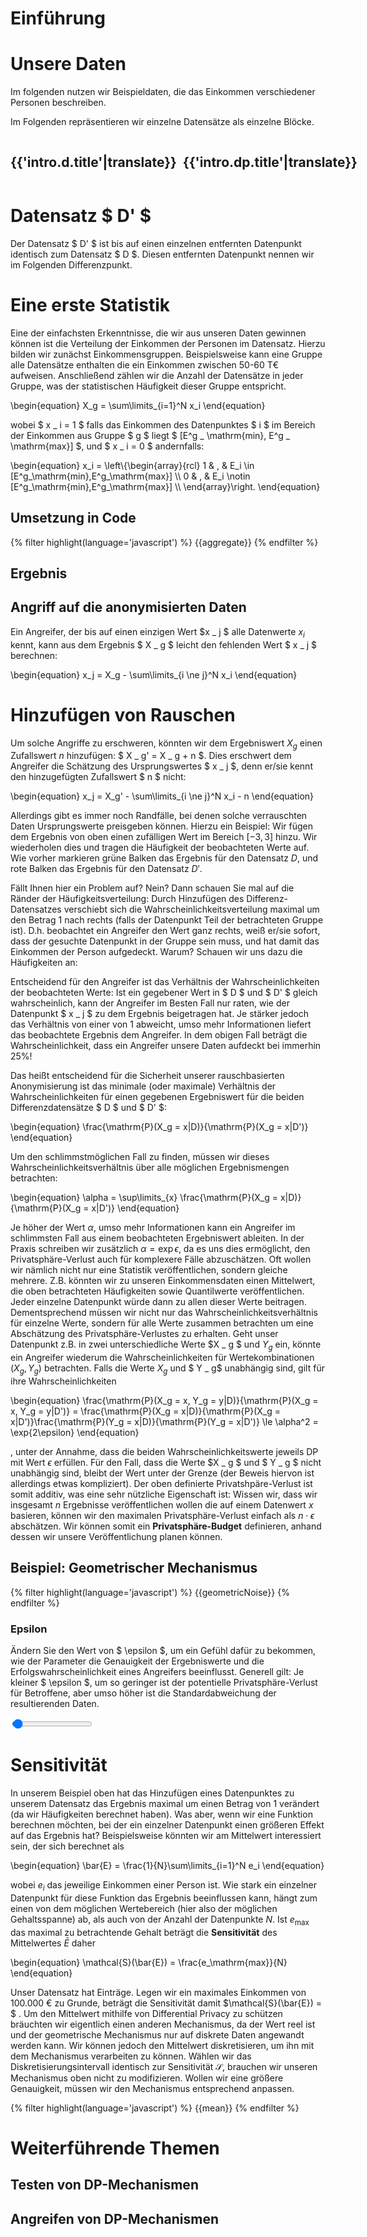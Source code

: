 # Einführung

<!--translate:ignore-->
<script>
  translations = {{site.translations.intro|tojson}};
  language = '{{lang}}'
</script>
<!--translate:ignore-->

# Unsere Daten

Im folgenden nutzen wir Beispieldaten, die das Einkommen verschiedener Personen beschreiben.

<div id="table" data-render="DataTable([...this.data.slice(0,10),{name: '...', income: '...'}])">
</div>

Im Folgenden repräsentieren wir einzelne Datensätze als einzelne Blöcke.

<div style="display: flex; flex-direction: row;">

<div style="margin-right: 10px;">

  <h2>{{'intro.d.title'|translate}}</h2>

  <div style="margin-left: 10px;" id="cubes-d" data-render="DataCubes({data, color: 'red'})">
  </div>
</div>

<div>

  <h2>{{'intro.dp.title'|translate}}</h2>

  <div id="cubes-dp" data-render="DataCubes({data: dataD, color: 'green'})">
  </div>
</div>

</div>



# Datensatz $ D' $

Der Datensatz $ D' $ ist bis auf einen einzelnen entfernten Datenpunkt <span data-render="Cube({color: 'red', size: 'xs'})"></span> identisch zum Datensatz $ D $. Diesen entfernten Datenpunkt nennen wir im Folgenden Differenzpunkt.


<!--translate:ignore-->

<script type="module">
  import { renderAll } from '{{"js/render.js"|file}}';
  import { random } from '{{"js/stats.js"|file}}';
  import { DataTable, SuccessRate, Literal, DataCubes, Cube } from '{{"js/sites/intro.js"|file}}';
const firstNames = ['James', 'Robert', 'John', 'Michael', 'Joseph', 'Mary', 'Patricia', 'Jennifer', 'Linda', 'Elizabeth', 'Andreas', 'Christian', 'Thomas', 'Lukas', 'Tristan', 'Isolde', 'Wolfgang', 'Herbert', 'Brunhile']
const lastNames = ['Meier', 'Müller', 'Schmidt', 'Kachelmann','Weintraut', 'Schwarz', 'Manning', 'Johnson', 'Biden', 'Maurer', 'Kemmerling', 'Gott', 'Liefers', 'Duchrow', 'Lohse']
const zipCodes = ['66606', '72070', '80331', '10625', '54315', '12421', '92151']
const randomName = () => `${firstNames[random(firstNames.length)]} ${lastNames[random(lastNames.length)]}`
const randomZipCode = () => zipCodes[random(zipCodes.length)]
const randomAge = () => 24+random(40)
const randomIncome = (age) => 31000+age*500+random(1000)*10-random(1000)*10

  const data = []

  for(let i=0;i<200;i++){
    const age = randomAge()
    data.push({
      income: randomIncome(age),
      name: randomName(),
      age: age,
      zipCode: randomZipCode(),
    })
  }

  const differencePoint = data[random(data.length)]
  const minIncome = Math.floor(differencePoint.income/10000)*10000

  const dataD = data.filter(row => row !== differencePoint)

  window.dp = {
    differencePoint: differencePoint,
    incomeGroup: {
      min: minIncome,
      max: minIncome+10000,
    },
    data: data,
    dataD: dataD,
  }

  renderAll({DataTable, SuccessRate, DataCubes, Literal, n: data.length, Cube, data, dataD})

</script>

<!--translate:ignore-->

# Eine erste Statistik

Eine der einfachsten Erkenntnisse, die wir aus unseren Daten gewinnen können ist die Verteilung der Einkommen der Personen im Datensatz. Hierzu bilden wir zunächst Einkommensgruppen. Beispielsweise kann eine Gruppe alle Datensätze enthalten die ein Einkommen zwischen 50-60 T€ aufweisen. Anschließend zählen wir die Anzahl der Datensätze in jeder Gruppe, was der statistischen Häufigkeit dieser Gruppe entspricht.

<!--translate:ignore-->
<div>
  \begin{equation}
  X_g = \sum\limits_{i=1}^N x_i
  \end{equation}
</div>
<!--translate:ignore-->

wobei $ x _ i = 1 $ falls das Einkommen des Datenpunktes $ i $ im Bereich der Einkommen aus Gruppe $ g $ liegt $ [E^g _ \mathrm{min}, E^g _ \mathrm{max}] $, und $ x _ i = 0 $ andernfalls:

<!--translate:ignore-->
<div>
  \begin{equation}
  x_i = \left\{\begin{array}{rcl}
  1 & , & E_i \in [E^g_\mathrm{min},E^g_\mathrm{max}] \\
  0 & , & E_i \notin [E^g_\mathrm{min},E^g_\mathrm{max}] \\
  \end{array}\right.
  \end{equation}
</div>
<!--translate:ignore-->

## Umsetzung in Code

<!--translate:ignore-->
<script type="module">

  {% set aggregate -%}
    const { dp } = window;
    const { data, dataD, incomeGroup } = dp;
    // {{'intro.exact.calculate-frequencies'|translate}}
    const frequency = (d) => 
      d.filter(row => row.income >= incomeGroup.min
                   && row.income < incomeGroup.max).length
    // {{'intro.exact.store-value'|translate}}
    dp.exact = {
      count: frequency(data),
      countD: frequency(dataD),
    }
  {% endset -%}

  {{aggregate}}
</script>
<!--translate:ignore-->

<!--translate:ignore-->
<div class="highlight">
{% filter highlight(language='javascript') %}
{{aggregate}}
{% endfilter %}
</div>
<!--translate:ignore-->

## Ergebnis

<!--translate:ignore-->
<div class="chart box" id="result-exact">
</div>
<script type="module">
  import { barChart } from '{{"js/plotting.js"|file}}';
  const { dp } = window;
  const left = Math.max(0, dp.exact.count - 20)
  const right = Math.max(0, dp.exact.count + 20)
  const values = []
  const ticks = []
  for(let i=left;i<=right;i++){
    values.push(0)
    ticks.push(i)
  }
  barChart("result-exact", [values], {xTicks: ticks,blocks: [{x: dp.exact.count, class: 'is-green'}, {x: dp.exact.countD, class: 'is-red'}], height: 20});
</script>
<!--translate:ignore-->

## Angriff auf die anonymisierten Daten

Ein Angreifer, der bis auf einen einzigen Wert $x _ j $ alle Datenwerte $x _ i$ kennt, kann aus dem Ergebnis $ X _ g $ leicht den fehlenden Wert $ x _ j $ berechnen:

<!--translate:ignore-->
<div>
  \begin{equation}
  x_j = X_g - \sum\limits_{i \ne j}^N x_i
  \end{equation}
</div>
<!--translate:ignore-->

<div data-render="SuccessRate({trials: 100, successes: 100})">
</div>

# Hinzufügen von Rauschen

Um solche Angriffe zu erschweren, könnten wir dem Ergebniswert $X_g$ einen Zufallswert $n$ hinzufügen: $ X _ g' = X _ g + n $. Dies erschwert dem Angreifer die Schätzung des Ursprungswertes $ x _ j $, denn er/sie kennt den hinzugefügten Zufallswert $ n $ nicht:

<!--translate:ignore-->
<div>
  \begin{equation}
  x_j = X_g' - \sum\limits_{i \ne j}^N x_i - n
  \end{equation}
</div>
<!--translate:ignore-->

Allerdings gibt es immer noch Randfälle, bei denen solche verrauschten Daten Ursprungswerte preisgeben können. Hierzu ein Beispiel: Wir fügen dem Ergebnis von oben einen zufälligen Wert im Bereich $[-3, 3]$ hinzu. Wir wiederholen dies und tragen die Häufigkeit der beobachteten Werte auf. Wie vorher markieren grüne Balken das Ergebnis für den Datensatz $D$, und rote Balken das Ergebnis für den Datensatz $D'$.

<!--translate:ignore-->
<div class="chart box" id="result-with-noise">
</div>
<script type="module">
  import { FrequencyTable } from '{{"js/sites/intro.js"|file}}';
  import { render } from '{{"js/render.js"|file}}';
  import { barChart } from '{{"js/plotting.js"|file}}';
  import { random } from '{{"js/stats.js"|file}}';
  const { dp } = window;
  const left = Math.max(0, dp.exact.count - 20)
  const right = Math.max(0, dp.exact.count + 20)
  const values = []
  const valuesD = []
  const ticks = []
  for(let i=left;i<=right;i++){
    values.push(0)
    valuesD.push(0)
    ticks.push(i)
  }
  const N = 3
  setInterval(() => {
    let nv, nvD

    const r = () => {
      return random(7)-3
    }

    for(let i=0;i<10;i++){
      nv = r()+dp.exact.count
      values[nv-left] += 1
      nvD = r()+dp.exact.countD
      valuesD[nvD-left] += 1      
    }
    barChart("result-with-noise", [values, valuesD], {classNames: ['is-green', 'is-red'], xTicks: ticks,blocks: [{x: nv, class: 'is-green'}, {x: nvD, class: 'is-red'}], height: 200});
    render(document.getElementById('frequency-table'), FrequencyTable, {values: ticks, frequencies: values, frequenciesD: valuesD})
  }, 500);
</script>
<!--translate:ignore-->

Fällt Ihnen hier ein Problem auf? Nein? Dann schauen Sie mal auf die Ränder der Häufigkeitsverteilung: Durch Hinzufügen des Differenz-Datensatzes verschiebt sich die Wahrscheinlichkeitsverteilung maximal um den Betrag 1 nach rechts (falls der Datenpunkt Teil der betrachteten Gruppe ist). D.h. beobachtet ein Angreifer den Wert ganz rechts, weiß er/sie sofort, dass der gesuchte Datenpunkt in der Gruppe sein muss, und hat damit das Einkommen der Person aufgedeckt. Warum? Schauen wir uns dazu die Häufigkeiten an:

<div id="frequency-table">
</div>

Entscheidend für den Angreifer ist das Verhältnis der Wahrscheinlichkeiten der beobachteten Werte: Ist ein gegebener Wert in $ D $ und $ D' $ gleich wahrscheinlich, kann der Angreifer im Besten Fall nur raten, wie der Datenpunkt $ x _ j $ zu dem Ergebnis beigetragen hat. Je stärker jedoch das Verhältnis von einer von 1 abweicht, umso mehr Informationen liefert das beobachtete Ergebnis dem Angreifer. In dem obigen Fall beträgt die Wahrscheinlichkeit, dass ein Angreifer unsere Daten aufdeckt bei immerhin 25%!

Das heißt entscheidend für die Sicherheit unserer rauschbasierten Anonymisierung ist das minimale (oder maximale) Verhältnis der Wahrscheinlichkeiten für einen gegebenen Ergebniswert für die beiden Differenzdatensätze $ D $ und $ D' $:

<!--translate:ignore-->
<div>
\begin{equation}
\frac{\mathrm{P}(X_g = x|D)}{\mathrm{P}(X_g = x|D')}
\end{equation}
</div>
<!--translate:ignore-->

Um den schlimmstmöglichen Fall zu finden, müssen wir dieses Wahrscheinlichkeitsverhältnis über alle möglichen Ergebnismengen betrachten:

<!--translate:ignore-->
<div>
\begin{equation}
\alpha = \sup\limits_{x} \frac{\mathrm{P}(X_g = x|D)}{\mathrm{P}(X_g = x|D')}
\end{equation}
</div>
<!--translate:ignore-->

Je höher der Wert $\alpha$, umso mehr Informationen kann ein Angreifer im schlimmsten Fall aus einem beobachteten Ergebniswert ableiten. In der Praxis schreiben wir zusätzlich $\alpha = \exp{\epsilon}$, da es uns dies ermöglicht, den Privatsphäre-Verlust auch für komplexere Fälle abzuschätzen. Oft wollen wir nämlich nicht nur eine Statistik veröffentlichen, sondern gleiche mehrere. Z.B. könnten wir zu unseren Einkommensdaten einen Mittelwert, die oben betrachteten Häufigkeiten sowie Quantilwerte veröffentlichen. Jeder einzelne Datenpunkt würde dann zu allen dieser Werte beitragen. Dementsprechend müssen wir nicht nur das Wahrscheinlichkeitsverhältnis für einzelne Werte, sondern für alle Werte zusammen betrachten um eine Abschätzung des Privatsphäre-Verlustes zu erhalten. Geht unser Datenpunkt z.B. in zwei unterschiedliche Werte $X _ g $ und $Y _ g$ ein, könnte ein Angreifer wiederum die Wahrscheinlichkeiten für Wertekombinationen $(X _ g, Y _ g)$ betrachten. Falls die Werte $X _ g$ und $ Y _ g$ unabhängig sind, gilt für ihre Wahrscheinlichkeiten

<!--translate:ignore-->
<div>
\begin{equation}
\frac{\mathrm{P}(X_g = x, Y_g = y|D)}{\mathrm{P}(X_g = x, Y_g = y|D')} = \frac{\mathrm{P}(X_g = x|D)}{\mathrm{P}(X_g = x|D')}\frac{\mathrm{P}(Y_g = x|D)}{\mathrm{P}(Y_g = x|D')} \le \alpha^2 = \exp{2\epsilon}
\end{equation}
</div>
<!--translate:ignore-->

, unter der Annahme, dass die beiden Wahrscheinlichkeitswerte jeweils DP mit Wert $\epsilon$ erfüllen. Für den Fall, dass die Werte $X _ g $ und $ Y _ g $ nicht unabhängig sind, bleibt der Wert unter der Grenze (der Beweis hiervon ist allerdings etwas kompliziert). Der oben definierte Privatshpäre-Verlust ist somit additiv, was eine sehr nützliche Eigenschaft ist: Wissen wir, dass wir insgesamt $n$ Ergebnisse veröffentlichen wollen die auf einem Datenwert $x$ basieren, können wir den maximalen Privatsphäre-Verlust einfach als $n\cdot\epsilon$ abschätzen. Wir können somit ein **Privatsphäre-Budget** definieren, anhand dessen wir unsere Veröffentlichung planen können.

## Beispiel: Geometrischer Mechanismus

<!--translate:ignore-->
<script type="module">

  {% set geometricNoise -%}

const geometricNoise = (epsilon, symmetric) => {
  let p = Math.exp(-epsilon)
  let pv = Math.random()
  if (pv > p) {
    if (symmetric) {
      if (Math.random() > 0.5)
        return 0
    } else {
      return 0
    }
  }
  if (p < 1e-6) {
    return 0
  }
  pv = Math.random()
  let pe = 1.0 - p + p*pv
  let k = Math.floor(Math.log(1-pe)/Math.log(p))
  if (symmetric && Math.random() < 0.5) {
    return -k
  }
  return k
}
  {% endset -%}

  {{geometricNoise}}

  const frequencies = {}
  for(let i=0;i<10000;i++){
    let v = geometricNoise(0.5, true);
    if (frequencies[v] === undefined)
      frequencies[v] = 0;
    frequencies[v]++;
  }

  const { dp } = window;

  dp.geometricNoise = geometricNoise;

  const sf = Object.entries(frequencies).sort((a, b) => a[0]-b[0]);

  import { barChart } from '{{"js/plotting.js"|file}}';

  barChart("geometric-noise-example",
      [sf.map(s => s[1])],
      {xTicks: sf.map(s => s[0])});

</script>
<!--translate:ignore-->

<!--translate:ignore-->
<div class="highlight">
{% filter highlight(language='javascript') %}
{{geometricNoise}}
{% endfilter %}
</div>
<!--translate:ignore-->

<div class="chart box" id="geometric-noise-example">
</div>


<!--translate:ignore-->
<script type="module">
  import { FrequencyTable, SuccessRate, Epsilon } from '{{"js/sites/intro.js"|file}}';
  import { render } from '{{"js/render.js"|file}}';
  import { barChart } from '{{"js/plotting.js"|file}}';
  import { random } from '{{"js/stats.js"|file}}';
  const { dp } = window;
  const { geometricNoise } = dp;
  const left = Math.max(0, dp.exact.count - 20)
  const right = Math.max(0, dp.exact.count + 20)
  let values = []
  let valuesD = []
  let ticks = []
  let successes = 0
  let epsilon = 0.2
  let trials = 0

  const reset = () => {

    values = []
    valuesD = []
    ticks = []
    successes = 0
    trials = 0

    for(let i=left;i<=right;i++){
      values.push(0)
      valuesD.push(0)
      ticks.push(i)
    }

    window.tests = {
      epsilon: epsilon,
      values: values,
      valuesD: valuesD,
      ticks: ticks,
    }

  }

  window.epsilonChanged = (e) => {
    epsilon = e.target.value
    reset()
  }

  reset()

  const N = 3
  setInterval(() => {
    let nv, nvD, i, iD
    let n = 0
    while(true){
      nv = geometricNoise(epsilon, true)
      nvD = geometricNoise(epsilon, true)
      i = nv-left+dp.exact.count
      iD = nvD-left+dp.exact.countD 
      if (i < 0 || i >= values.length || iD < 0 || iD >= valuesD.length)
        continue // we do not count unplottable values
      values[i] += 1
      valuesD[iD] += 1
      trials++
      if (nv+dp.exact.count >= nvD + dp.exact.countD){
        // an attacker would estimate "yes" if the x > x', no otherwise
        successes++
      }
      if (n++ > 10)
        break
    }

    barChart("result-with-geometric-noise", [values, valuesD], {classNames: ['is-green', 'is-red'], xTicks: ticks,blocks: [{x: nv+dp.exact.count, class: 'is-green'}, {x: nvD+dp.exact.countD, class: 'is-red'}], height: 200});
    render(document.getElementById('frequency-table-geometric'), FrequencyTable, {values: ticks, frequencies: values, frequenciesD: valuesD, epsilon: epsilon})
    render(document.getElementById('success-rate'), SuccessRate, {trials: trials, successes: successes})
    render(document.getElementById('epsilon'), Epsilon, {epsilon: epsilon})
  }, 1000);
</script>
<!--translate:ignore-->

### Epsilon

Ändern Sie den Wert von $ \epsilon $, um ein Gefühl dafür zu bekommen, wie der Parameter die Genauigkeit der Ergebniswerte und die Erfolgswahrscheinlichkeit eines Angreifers beeinflusst. Generell gilt: Je kleiner $ \epsilon $, um so geringer ist der potentielle Privatsphäre-Verlust für Betroffene, aber umso höher ist die Standardabweichung der resultierenden Daten.

<!--translate:ignore-->
<input type="range" min="0.05" max="10.0" step="0.1" value="0.2" onChange="epsilonChanged(event)" /> <span id="epsilon" />
<div class="chart box" id="result-with-geometric-noise">
</div>

<div id="frequency-table-geometric">
</div>

<div id="success-rate">
</div>
<!--translate:ignore-->


# Sensitivität

In unserem Beispiel oben hat das Hinzufügen eines Datenpunktes zu unserem Datensatz das Ergebnis maximal um einen Betrag von 1 verändert (da wir Häufigkeiten berechnet haben). Was aber, wenn wir eine Funktion berechnen möchten, bei der ein einzelner Datenpunkt einen größeren Effekt auf das Ergebnis hat? Beispielsweise könnten wir am Mittelwert interessiert sein, der sich berechnet als

<!--translate:ignore-->
<div>
  \begin{equation}
  \bar{E} = \frac{1}{N}\sum\limits_{i=1}^N e_i
  \end{equation}
</div>
<!--translate:ignore-->

wobei $e _ i$ das jeweilige Einkommen einer Person ist. Wie stark ein einzelner Datenpunkt für diese Funktion das Ergebnis beeinflussen kann, hängt zum einen von dem möglichen Wertebereich (hier also der möglichen Gehaltsspanne) ab, als auch von der Anzahl der Datenpunkte $N$. Ist $e _ \mathrm{max}$ das maximal zu betrachtende Gehalt beträgt die **Sensitivität** des Mittelwertes $\bar{E}$ daher

<!--translate:ignore-->
\begin{equation}
\mathcal{S}(\bar{E}) = \frac{e_\mathrm{max}}{N}
\end{equation}
<!--translate:ignore-->

Unser Datensatz hat <span data-render="Literal(n)"></span> Einträge. Legen wir ein maximales Einkommen von 100.000 € zu Grunde, beträgt die Sensitivität damit $\mathcal{S}(\bar{E}) = $ <span data-render="Literal(Math.floor(100000/n))"></span>. Um den Mittelwert mithilfe von Differential Privacy zu schützen bräuchten wir eigentlich einen anderen Mechanismus, da der Wert reel ist und der geometrische Mechanismus nur auf diskrete Daten angewandt werden kann. Wir können jedoch den Mittelwert diskretisieren, um ihn mit dem Mechanismus verarbeiten zu können. Wählen wir das Diskretisierungsintervall identisch zur Sensitivität $\mathcal{S}$, brauchen wir unseren Mechanismus oben nicht zu modifizieren. Wollen wir eine größere Genauigkeit, müssen wir den Mechanismus entsprechend anpassen.

<!--translate:ignore-->
<script type="module">

  {% set mean -%}
// {{'intro.exact.calculate-mean'|translate}}
const mean = (d, min, max) => {
  if (d.length === 0)
    throw 'empty list received'
  let m = 0
  d.forEach(row => {
    if (row.income < min || row.income > max)
      throw 'out of bounds value detected'
    m += row.income
  })
  return m/d.length
}
  {% endset -%}

    const { dp } = window;
    const { data, dataD, incomeGroup } = dp;

    {{mean}}

    dp.exact = {
      ...dp.exact,
      mean: mean(data),
      meanD: mean(dataD),
    }
</script>
<!--translate:ignore-->


<!--translate:ignore-->
<div class="highlight">
{% filter highlight(language='javascript') %}
{{mean}}
{% endfilter %}
</div>
<!--translate:ignore-->

# Weiterführende Themen

## Testen von DP-Mechanismen

<script type="module">

  import { render } from '{{"js/render.js"|file}}';
  import { barChart } from '{{"js/plotting.js"|file}}';

  setInterval(() => {
    const testStatistic = [];
    const { tests } = window;
    console.log(tests)
    const { values, valuesD, ticks } = tests;
    for(let i=0;i<values.length;i++){
      let ratio = values[i]/valuesD[i]
      if (ratio < 1.0)
        ratio = 1.0/ratio
      ratio /= Math.exp(tests.epsilon)
      if (isNaN(ratio) || !isFinite(ratio))
        testStatistic.push(0)
      else
        testStatistic.push(ratio)
    }
    barChart("test-statistic", [testStatistic], {hLines: [{y: 1.0, width: 3, color: '#000', style: 'dotted'}], xTicks: ticks, height: 200});    
  }, 1000)
</script>

<div class="chart box" id="test-statistic">
</div>

## Angreifen von DP-Mechanismen

## 